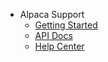* Alpaca Support
  * [Getting Started](https://alpaca.markets/docs/get-started-with-alpaca/)
  * [API Docs](https://alpaca.markets/docs/api-documentation/)
  * [Help Center](https://alpaca.markets/docs/issues-and-questions/)
